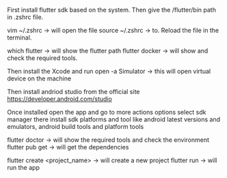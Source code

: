 <!-- Flutter commands -->

First install flutter sdk based on the system.
Then give the /flutter/bin path in .zshrc file.

vim ~/.zshrc -> will open the file
source ~/.zshrc -> to. Reload the file in the terminal.

which flutter -> will show the flutter path
flutter docker -> will show and check the required tools.

Then install the Xcode and run open -a Simulator -> this will open virtual device on the machine

Then install andriod studio from the official site
https://developer.android.com/studio

Once installed open the app and go to more actions options select sdk manager there install sdk platforms and tool like android latest versions and emulators, android build tools and platform tools

flutter doctor -> will show the required tools and check the environment
flutter pub get -> will get the dependencies

flutter create <project_name> -> will create a new project
flutter run -> will run the app
